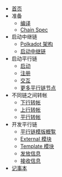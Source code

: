 <!-- docs/_sidebar.md -->

- [首页](zh-cn/)
- 准备
  - [编译](zh-cn/1-prep/1-compiling.md)
  - [Chain Spec](zh-cn/1-prep/2-chain-spec.md)
- 启动中继链
  - [Polkadot 架构](zh-cn/2-relay-chain/1-architecture.md)
  - [启动中继链](zh-cn/2-relay-chain/2-launch.md)
- 启动平行链
  - [启动](zh-cn/3-parachains/1-launch.md)
  - [注册](zh-cn/3-parachains/2-register.md)
  - [交互](zh-cn/3-parachains/3-interact.md)
  - [更多平行链节点](zh-cn/3-parachains/4-more-nodes.md)
- 不同链之间转帐
  - [下行转帐](zh-cn/4-cross-chain/1-downward.md)
  - [上行转帐](zh-cn/4-cross-chain/2-upward.md)
  - [平行转帐](zh-cn/4-cross-chain/3-lateral.md)
- 开发平行链
  - [平行链模版概覧](zh-cn/5-develop/1-template-overview.md)
  - [External 模块](zh-cn/5-develop/2-external-pallet.md)
  - [Template 模块](zh-cn/5-develop/3-template-pallet.md)
  - [发放信息](zh-cn/5-develop/4-sending-messages.md)
  - [接收信息](zh-cn/5-develop/5-receiving-messages.md)
- [记事本](shared/embedded-notes.md)
